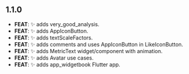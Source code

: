 ## 1.1.0

 - **FEAT**: ✨ adds very_good_analysis.
 - **FEAT**: ✨ adds AppIconButton.
 - **FEAT**: ✨ adds textScaleFactors.
 - **FEAT**: ✨ adds comments and uses AppIconButton in LikeIconButton.
 - **FEAT**: ✨ adds MetricText widget/component with animation.
 - **FEAT**: ✨ adds Avatar use cases.
 - **FEAT**: ✨ adds app_widgetbook Flutter app.

